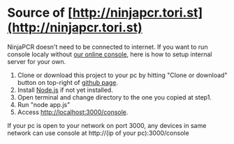 # Source of [http://ninjapcr.tori.st](http://ninjapcr.tori.st)

NinjaPCR doesn't need to be connected to internet.
If you want to run console localy without [our online console](http://ninjapcr.tori.st/console/), here is how to setup internal server for your own.

1. Clone or download this project to your pc by hitting "Clone or download" button on top-right of [github page](https://github.com/hisashin/NinjaPCR-web).
2. Install [Node.js](https://nodejs.org/en/download/) if not yet installed.
3. Open terminal and change directory to the one you copied at step1.
4. Run "node app.js"
5. Access [http://localhost:3000/console](http://localhost:3000/console). 

If your pc is open to your network on port 3000, any devices in same network can use console at http://(ip of your pc):3000/console

